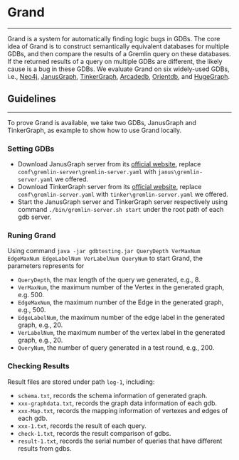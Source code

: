 # Grand
---
Grand is a system for automatically finding logic bugs in GDBs. The core idea of Grand is to construct semantically equivalent databases for multiple GDBs, and then compare the 
results of a Gremlin query on these databases. If the returned results of a query on multiple GDBs are different, the likely cause is a bug in these GDBs. 
We evaluate Grand on six widely-used GDBs, i.e., [Neo4j](https://neo4j.com), [JanusGraph](https://janusgraph.org), [TinkerGraph](https://github.com/tinkerpop/blueprints/wiki/tinkergraph),
 [Arcadedb](https://arcadedb.com/), [Orientdb](https://www.orientdb.org/), and [HugeGraph](https://hugegraph.github.io/hugegraph-doc/).

## Guidelines
---
To prove Grand is available, we take two GDBs, JanusGraph and TinkerGraph, as example to show how to use Grand locally.

### Setting GDBs
- Download JanusGraph server from its [official website](https://github.com/JanusGraph/janusgraph/releases), replace `conf\gremlin-server\gremlin-server.yaml` with
`janus\gremlin-server.yaml` we offered.
- Download TinkerGraph server from its [official website](https://tinkerpop.apache.org/download.html), replace `conf\gremlin-server.yaml` with
  `tinker\gremlin-server.yaml` we offered.
- Start the JanusGraph server and TinkerGraph server respectively using command `./bin/gremlin-server.sh start` under the root path of each gdb server.

### Runing Grand
Using command `java -jar gdbtesting.jar QueryDepth VerMaxNum EdgeMaxNum EdgeLabelNum VerLabelNum QueryNum` to start Grand, the parameters represents for
- `QueryDepth`, the max length of the query we generated, e.g., 8.
- `VerMaxNum`, the maximum number of the Vertex in the generated graph, e.g. 500.
- `EdgeMaxNum`, the maximum number of the Edge in the generated graph, e.g., 500.
- `EdgeLabelNum`, the maximum number of the edge label in the generated graph, e.g., 20.
- `VerLabelNum`, the maximum number of the vertex label in the generated graph, e.g., 20.
- `QueryNum`, the number of query generated in a test round, e.g., 200.

### Checking Results
Result files are stored under path `log-1`, including:
- `schema.txt`, records the schema information of generated graph.
- `xxx-graphdata.txt`, records the graph data information of each gdb.
- `xxx-Map.txt`, records the mapping information of vertexes and edges of each gdb.
- `xxx-1.txt`, records the result of each query.
- `check-1.txt`, records the result comparison of gdbs.
- `result-1.txt`, records the serial number of queries that have different results from gdbs.
